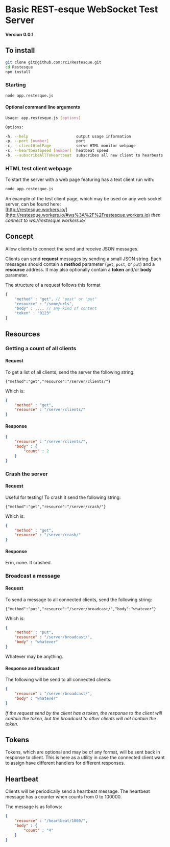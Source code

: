 # Basic REST-esque WebSocket Test Server

__Version 0.0.1__

## To install

```bash
git clone git@github.com:rc1/Restesque.git
cd Restesque
npm install
```

### Starting

```bash
node app.restesque.js
```

#### Optional command line arguments

```bash
Usage: app.restesque.js [options]

Options:

-h, --help                     output usage information
-p, --port [number]            port
-c, --clientHtmlPage           serve HTML monitor webpage
-s, --heartbeatSpeed [number]  heatbeat speed
-b, --subscribeAllToHeartbeat  subscribes all new client to hearbeats
```

### HTML test client webpage

To start the server with a web page featuring has a text client run with: 

```bash
node app.restesque.js
```

An example of the test client page, which may be used on any web socket server, can be found here:  
[http://restesque.workers.io/](http://restesque.workers.io/#ws%3A%2F%2Frestesque.workers.io) _then connect to ws://restesque.workers.io/_

## Concept
Allow clients to connect the send and receive JSON messages. 

Clients can send __request__ messages by sending a small JSON string. Each messages should contain a __method__ parameter (`get`, `post`, or `put`) and a __resource__ address. It may also optionally contain a __token__ and/or __body__ parameter.

The structure of a request follows this format

```javascript
{   
    "method" : "get", // "post" or "put"
    "resource" : "/some/urls",
    "body" : ..., // any kind of content
    "token" : "0123"
}
```

## Resources
### Getting a count of all clients
#### Request
To get a list of all clients, send the server the following string:

```
{"method":"get","resource":"/server/clients/"}
```

Which is:

```json
{
    "method" : "get",
    "resource" : "/server/clients/"
}
```

#### Response

```json
{
    "resource" : "/server/clients/",
    "body" : {
        "count" : 2
    }
}
```

### Crash the server
#### Request
Useful for testing! To crash it send the following string:

```
{"method":"get","resource":"/server/crash/"}
```

Which is:

```json
{
    "method" : "get",
    "resource" : "/server/crash/"
}
```

#### Response

Erm, none. It crashed.

### Broadcast a message
#### Request

To send a message to all connected clients, send the following string:

```
{"method":"put","resource":"/server/broadcast/","body":"whatever"}
```

Which is:

```json
{
    "method" : "put",
    "resource" : "/server/broadcast/",
    "body" : "whatever"
}
```

Whatever may be anything.

#### Response and broadcast

The following will be send to all connected clients:

```json
{
    "resource" : "/server/broadcast/",
    "body" : "whatever"
}
```

_If the request send by the client has a token, the response to the client will contain the token, but the broadcast to other clients will not contain the token._

## Tokens

Tokens, which are optional and may be of any format, will be sent back in response to client. This is here as a utility in case the connected client want to assign have different handlers for different responses.

## Heartbeat

Clients will be periodically send a heartbeat message. The heartbeat message has a counter when counts from 0 to 100000.

The message is as follows:

```json
{
    "resource" : "/heartbeat/1000/",
    "body" : {
        "count" : "4"
    }
}
```


